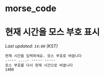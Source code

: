 # morse_code
# 현재 시간을 모스 부호 표시
<!-- MORSE_TIME_START -->
_Last updated: `14:00` (KST)_

```
현재 시간을 입력하세요. 모스 부호로 바꿉니다
.---- ....- ----- -----
모스 부호를 다시 현재 시간으로 바꿉니다
1400
```
<!-- MORSE_TIME_END -->
